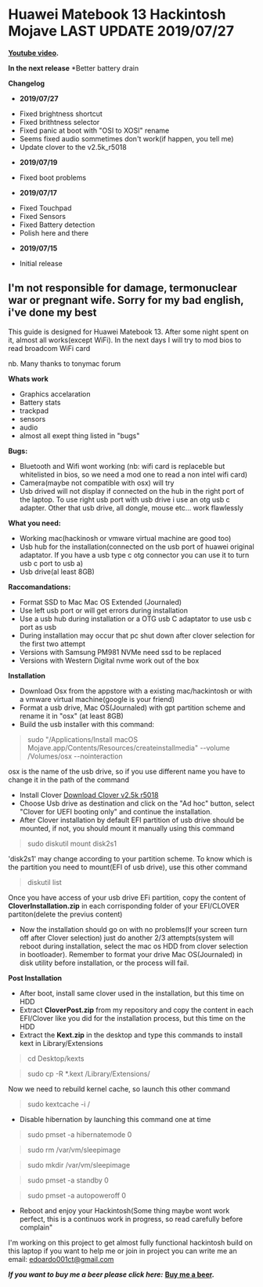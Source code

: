 # Huawei Matebook 13 Hackintosh Mojave LAST UPDATE 2019/07/27

**[Youtube video](https://www.youtube.com/watch?v=bGCNpHCqUcA).** 

**In the next release**
*Better battery drain


**Changelog**
* **2019/07/27**
- Fixed brightness shortcut
- Fixed brithtness selector
- Fixed panic at boot with "OSI to XOSI" rename
- Seems fixed audio sommetimes don't work(if happen, you tell me)
- Update clover to the v2.5k_r5018

* **2019/07/19**
 - Fixed boot problems

* **2019/07/17**
 - Fixed Touchpad
 - Fixed Sensors
 - Fixed Battery detection
 - Polish here and there

* **2019/07/15**
 - Initial release

## I'm not responsible for damage, termonuclear war or pregnant wife. Sorry for my bad english, i've done my best 
This guide is designed for Huawei Matebook 13.
After some night spent on it, almost all works(except WiFi).
In the next days I will try to mod bios to read broadcom WiFi card


nb. Many thanks to tonymac forum



**Whats work**
* Graphics accelaration
* Battery stats 
* trackpad
* sensors 
* audio
* almost all exept thing listed in "bugs"

**Bugs:**
* Bluetooth and Wifi wont working (nb: wifi card is replaceble but whitelisted in bios, so we need a mod one to read a non intel wifi card)
* Camera(maybe not compatible with osx) will try
* Usb drived will not display if connected on the hub in the right port of the laptop. To use right usb port with usb drive i use an otg usb c adapter. Other that usb drive, all dongle, mouse etc... work flawlessly

**What you need:**
* Working mac(hackinosh or vmware virtual machine are good too)
* Usb hub for the installation(connected on the usb port of huawei original adaptator. If you have a usb type c otg connector you can use it to turn usb c port to usb a)
* Usb drive(al least 8GB)


**Raccomandations:**
* Format SSD to Mac  Mac OS Extended (Journaled)
* Use left usb port or will get errors during installation
* Use a usb hub during installation or a OTG usb C adaptator to use usb c port as usb
* During installation may occur that pc shut down after clover selection for the first two attempt
* Versions with Samsung PM981 NVMe need ssd to be replaced
* Versions with Western Digital nvme work out of the box 

**Installation**
* Download Osx from the appstore with a existing mac/hackintosh or with a vmware virtual machine(google is your friend)
* Format a usb drive, Mac OS(Journaled) with gpt partition scheme and rename it in "osx" (at least 8GB)
* Build the usb installer with this command:
> sudo "/Applications/Install macOS Mojave.app/Contents/Resources/createinstallmedia" --volume  /Volumes/osx --nointeraction 

osx is the name of the usb drive, so if you use different name you have to change it in the path of the command
* Install Clover [Download Clover v2.5k r5018](https://sourceforge.net/projects/cloverefiboot/files/Installer/Clover_v2.5k_r5018.zip/download)
* Choose Usb drive as destination and click on the "Ad hoc" button,
select "Clover for UEFI booting only" and continue the installation.
* After Clover installation by default EFI partition of usb drive should be mounted, if not, you should mount it manually using this command 
> sudo diskutil mount disk2s1

'disk2s1' may change according to your partition scheme. To know which is the partition you need to mount(EFI of usb drive), use this other command

>diskutil list

Once you have access of your usb drive EFi partition, copy the content of **CloverInstallation.zip** in each corrisponding folder of your EFI/CLOVER partiton(delete the previus content)
* Now the installation should go on with no problems(If your screen turn off after Clover selection) just do another 2/3 attempts(system will reboot during installation, select the mac os HDD from clover selection in bootloader). Remember to format your drive Mac OS(Journaled) in disk utility before installation, or the process will fail.

**Post Installation**
* After boot, install same clover used in the installation, but this time on HDD
* Extract **CloverPost.zip** from my repository and copy the content in each EFI/Clover like you did for the installation process, but this time on the HDD
* Extract the **Kext.zip** in the desktop and type this commands to install kext in Library/Extensions

> cd Desktop/kexts 

> sudo cp -R *.kext /Library/Extensions/ 

Now we need to rebuild kernel cache, so launch this other command

> sudo kextcache -i /

* Disable hibernation by launching this command one at time
> sudo pmset -a hibernatemode 0 

> sudo rm /var/vm/sleepimage 

> sudo mkdir /var/vm/sleepimage 

> sudo pmset -a standby 0 

> sudo pmset -a autopoweroff 0 

* Reboot and enjoy your Hackintosh(Some thing maybe wont work perfect, this is a continuos work in progress, so read carefully before complain"






I'm working on this project to get almost fully functional hackintosh build on this laptop
if you want to help me or join in project you can write me an email: edoardo001ct@gmail.com

_**If you want to buy me a beer please click here:**_
**[Buy me a beer](https://www.paypal.com/cgi-bin/webscr?cmd=_s-xclick&hosted_button_id=2NMM7HN9SJRVE&source=url
).** 

